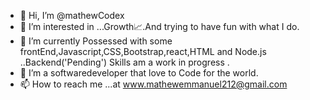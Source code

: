 - 👋 Hi, I’m @mathewCodex
- 👀 I’m interested in ...Growth📈.And trying to have fun with what I do.
- 🌱 I’m currently Possessed with some frontEnd,Javascript,CSS,Bootstrap,react,HTML and Node.js ..Backend('Pending') Skills am a work in progress  .
- 💞️ I’m a softwaredeveloper that love to Code for the world.
- 📫 How to reach me ...at www.mathewemmanuel212@gmail.com

<!---
mathewCodex/mathewCodex is a ✨ special ✨ repository because its `README.md` (this file) appears on your GitHub profile.
You can click the Preview link to take a look at your changes.
--->

